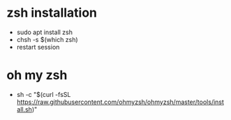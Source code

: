 # zsh installation

-   sudo apt install zsh
-   chsh -s $(which zsh)
-   restart session

# oh my zsh

-   sh -c "$(curl -fsSL https://raw.githubusercontent.com/ohmyzsh/ohmyzsh/master/tools/install.sh)"
